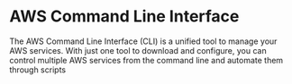 # AWS Command Line Interface
The AWS Command Line Interface (CLI) is a unified tool to manage your AWS services. With just one tool
to download and configure, you can control multiple AWS services from the command line and automate
them through scripts